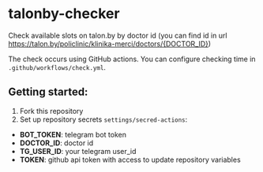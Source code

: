 # talonby-checker

Сheck available slots on talon.by by doctor id (you can find id in url https://talon.by/policlinic/klinika-merci/doctors/{DOCTOR_ID})

The check occurs using GitHub actions. You can configure checking time in `.github/workflows/check.yml`.

## Getting started:

1. Fork this repository
2. Set up repository secrets `settings/secred-actions`:

- **BOT_TOKEN**: telegram bot token
- **DOCTOR_ID**: doctor id
- **TG_USER_ID**: your telegram user_id
- **TOKEN**: github api token with access to update repository variables
